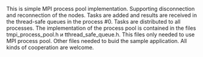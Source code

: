 This is simple MPI process pool implementation. Supporting disconnection and reconnection of the nodes.
Tasks are added and results are received in the thread-safe queues in the process #0. Tasks are distributed to all processes. 
The implementation of the process pool is contained in the files tmpi_process_pool.h и tthread_safe_queue.h. This files only needed to use MPI process pool.
Other files needed to buid the sample application.
All kinds of cooperation are welcome.
